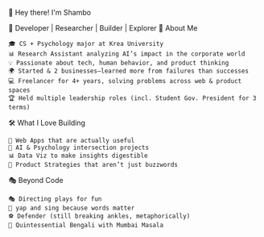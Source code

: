 👋 Hey there! I'm Shambo

🚀 Developer | Researcher | Builder | Explorer
🧠 About Me

    🎓 CS + Psychology major at Krea University
    📊 Research Assistant analyzing AI’s impact in the corporate world
    💡 Passionate about tech, human behavior, and product thinking
    🌍 Started & 2 businesses—learned more from failures than successes
    💻 Freelancer for 4+ years, solving problems across web & product spaces
    🏆 Held multiple leadership roles (incl. Student Gov. President for 3 terms)

🛠️ What I Love Building

    🚀 Web Apps that are actually useful
    🤖 AI & Psychology intersection projects
    📊 Data Viz to make insights digestible
    📱 Product Strategies that aren’t just buzzwords

🎭 Beyond Code

    🎭 Directing plays for fun
    🎤 yap and sing because words matter
    ⚽ Defender (still breaking ankles, metaphorically)
    🍛 Quintessential Bengali with Mumbai Masala

<!--
**Shambo-sudo/Shambo-sudo** is a ✨ _special_ ✨ repository because its `README.md` (this file) appears on your GitHub profile.

Here are some ideas to get you started:

- 🔭 I’m currently working on ...
- 🌱 I’m currently learning ...
- 👯 I’m looking to collaborate on ...
- 🤔 I’m looking for help with ...
- 💬 Ask me about ...
- 📫 How to reach me: ...
- 😄 Pronouns: ...
- ⚡ Fun fact: ...
-->
